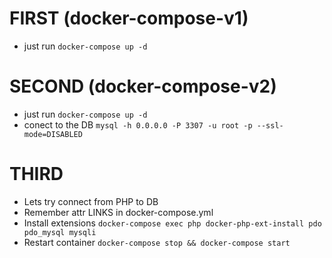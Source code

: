 # FIRST (docker-compose-v1)
- just run ```docker-compose up -d```

# SECOND (docker-compose-v2)
- just run ```docker-compose up -d```
- conect to the DB ```mysql -h 0.0.0.0 -P 3307 -u root -p --ssl-mode=DISABLED```

# THIRD
- Lets try connect from PHP to DB
- Remember attr LINKS in docker-compose.yml
- Install extensions ```docker-compose exec php docker-php-ext-install pdo pdo_mysql mysqli```
- Restart container ```docker-compose stop && docker-compose start```